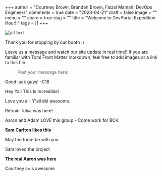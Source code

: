 +++
author = "Courtney Brown, Brandon Brown, Faizal Mamah: DevOps Engineers"
comments = true
date = "2023-04-21"
draft = false
image = ""
menu = ""
share = true
slug = ""
title = "Welcome to DevPortal Expedition Hour!!"
tags = []
+++

![alt text](https://blog.exigence.io/hs-fs/hubfs/298-2987566_devops-tools-clipart.png?width=3072&name=298-2987566_devops-tools-clipart.png)


Thank you for stopping by our booth :)

Leave us a message and watch our site update in real time!! If you are familiar with Toml Front Matter markdown, feel free to add images or a link to this file.

> Post your message here:

Good luck guys! -C18

Hey Yall This Is Incredible! 

Love you all. Y'all did awesome.

Retrain Tulsa was here!

Aaron and Adam LOVE this group - Come work for BOK

**Sam Carlton likes this**

May the force be with you

Sam loved the project

**The real Aaron was here**

Courtney s=is awesome